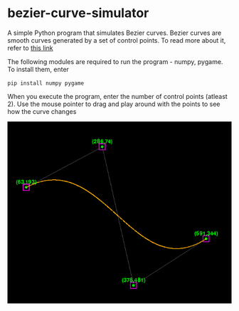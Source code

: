 # bezier-curve-simulator
A simple Python program that simulates Bezier curves. Bezier curves are smooth curves generated
by a set of control points. To read more about it, refer to [this link](https://en.wikipedia.org/wiki/B%C3%A9zier_curve#External_links)

The following modules are required to run the program - numpy, pygame. To install them, enter
```
pip install numpy pygame
```

When you execute the program, enter the number of control points (atleast 2). 
Use the mouse pointer to drag and play around with the points to see how the curve changes 

![Bezier curve simulation](bezier.png)
